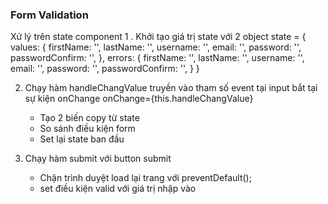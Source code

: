### Form Validation
Xử lý trên state component
1 . Khởi tạo giá trị state với 2 object
 state = {
 </br>
        values: {
            firstName: '',
            lastName: '',
            username: '',
            email: '',
            password: '',
            passwordConfirm: '',
        },
        errors: {
            firstName: '',
            lastName: '',
            username: '',
            email: '',
            password: '',
            passwordConfirm: '',
        }
    }

2. Chạy hàm handleChangValue truyền vào tham số event tại input bắt tại sự kiện onChange
onChange={this.handleChangValue}
    - Tạo 2 biến copy từ state 
    - So sánh điều kiện form
    - Set lại state ban đầu

3. Chạy hàm submit với button submit
    - Chặn trình duyệt load lại trang với 
    preventDefault();
    - set điều kiện valid với giá trị nhập vào
    

